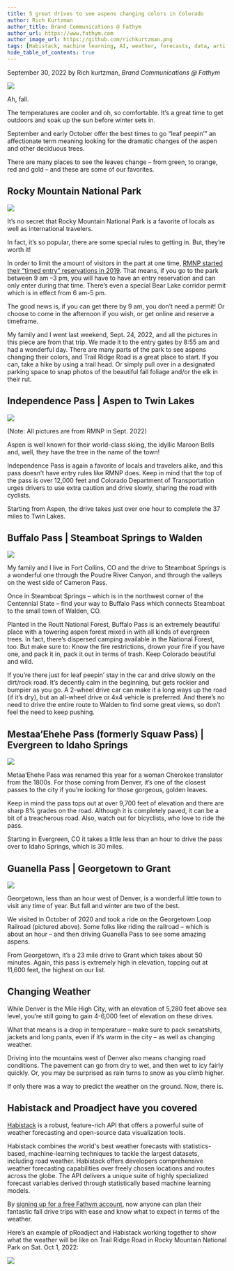 ```yaml
---
title: 5 great drives to see aspens changing colors in Colorado
author: Rich Kurtzman
author_title: Brand Communications @ Fathym
author_url: https://www.fathym.com
author_image_url: https://github.com/richkurtzman.png
tags: [Habistack, machine learning, AI, weather, forecasts, data, artificial intelligence, weather forecasting, fall, Colorado, aspen leaves, aspens changing, aspens Colorado]
hide_table_of_contents: true
---
```


September 30, 2022 by Rich kurtzman, _Brand Communications @ Fathym_

![](https://www.fathym.com/img/trees1.jpg) 

 

Ah, fall.  

The temperatures are cooler and oh, so comfortable. It’s a great time to get outdoors and soak up the sun before winter sets in.  

September and early October offer the best times to go “leaf peepin’” an affectionate term meaning looking for the dramatic changes of the aspen and other deciduous trees.  

There are many places to see the leaves change – from green, to orange, red and gold – and these are some of our favorites.  

## Rocky Mountain National Park 

![](https://www.fathym.com/img/trees2.jpg) 

It’s no secret that Rocky Mountain National Park is a favorite of locals as well as international travelers.  

In fact, it’s so popular, there are some special rules to getting in. But, they’re worth it! 

In order to limit the amount of visitors in the part at one time, [RMNP started their “timed entry” reservations in 2019](https://www.nps.gov/romo/planyourvisit/timed-entry-permit-system.htm). That means, if you go to the park between 9 am –3 pm, you will have to have an entry reservation and can only enter during that time. There’s even a special Bear Lake corridor permit which is in effect from 6 am-5 pm.  

The good news is, if you can get there by 9 am, you don’t need a permit! Or choose to come in the afternoon if you wish, or get online and reserve a timeframe. 

My family and I went last weekend, Sept. 24, 2022, and all the pictures in this piece are from that trip. We made it to the entry gates by 8:55 am and had a wonderful day. There are many parts of the park to see aspens changing their colors, and Trail Ridge Road is a great place to start. If you can, take a hike by using a trail head. Or simply pull over in a designated parking space to snap photos of the beautiful fall foliage and/or the elk in their rut. 

## Independence Pass | Aspen to Twin Lakes 

![](https://www.fathym.com/img/trees3.jpg) 

(Note: All pictures are from RMNP in Sept. 2022)

Aspen is well known for their world-class skiing, the idyllic Maroon Bells and, well, they have the tree in the name of the town!  

Independence Pass is again a favorite of locals and travelers alike, and this pass doesn’t have entry rules like RMNP does. Keep in mind that the top of the pass is over 12,000 feet and Colorado Department of Transportation urges drivers to use extra caution and drive slowly, sharing the road with cyclists.  

Starting from Aspen, the drive takes just over one hour to complete the 37 miles to Twin Lakes.  

## Buffalo Pass | Steamboat Springs to Walden 

![](https://www.fathym.com/img/trees4.jpg) 

My family and I live in Fort Collins, CO and the drive to Steamboat Springs is a wonderful one through the Poudre River Canyon, and through the valleys on the west side of Cameron Pass. 

Once in Steamboat Springs – which is in the northwest corner of the Centennial State – find your way to Buffalo Pass which connects Steamboat to the small town of Walden, CO. 

Planted in the Routt National Forest, Buffalo Pass is an extremely beautiful place with a towering aspen forest mixed in with all kinds of evergreen trees. In fact, there’s dispersed camping available in the National Forest, too. But make sure to: Know the fire restrictions, drown your fire if you have one, and pack it in, pack it out in terms of trash. Keep Colorado beautiful and wild. 

If you’re there just for leaf peepin’ stay in the car and drive slowly on the dirt/rock road. It’s decently calm in the beginning, but gets rockier and bumpier as you go. A 2-wheel drive car can make it a long ways up the road (if it’s dry), but an all-wheel drive or 4x4 vehicle is preferred. And there’s no need to drive the entire route to Walden to find some great views, so don’t feel the need to keep pushing.  

## Mestaa’Ehehe Pass (formerly Squaw Pass) | Evergreen to Idaho Springs 

![](https://www.fathym.com/img/trees5.jpg) 

Metaa’Ehehe Pass was renamed this year for a woman Cherokee translator from the 1800s. For those coming from Denver, it’s one of the closest passes to the city if you’re looking for those gorgeous, golden leaves.  

Keep in mind the pass tops out at over 9,700 feet of elevation and there are sharp 8% grades on the road. Although it is completely paved, it can be a bit of a treacherous road. Also, watch out for bicyclists, who love to ride the pass.  

Starting in Evergreen, CO it takes a little less than an hour to drive the pass over to Idaho Springs, which is 30 miles. 

## Guanella Pass | Georgetown to Grant 

![](https://www.fathym.com/img/georgetownloop.jpg) 

Georgetown, less than an hour west of Denver, is a wonderful little town to visit any time of year. But fall and winter are two of the best.  

We visited in October of 2020 and took a ride on the Georgetown Loop Railroad (pictured above). Some folks like riding the railroad – which is about an hour – and then driving Guanella Pass to see some amazing aspens.  

From Georgetown, it’s a 23 mile drive to Grant which takes about 50 minutes. Again, this pass is extremely high in elevation, topping out at 11,600 feet, the highest on our list.  

## Changing Weather 

While Denver is the Mile High City, with an elevation of 5,280 feet above sea level, you’re still going to gain 4-6,000 feet of elevation on these drives.  

What that means is a drop in temperature – make sure to pack sweatshirts, jackets and long pants, even if it’s warm in the city – as well as changing weather. 

Driving into the mountains west of Denver also means changing road conditions. The pavement can go from dry to wet, and then wet to icy fairly quickly. Or, you may be surprised as rain turns to snow as you climb higher.  

If only there was a way to predict the weather on the ground. Now, there is. 

## Habistack and Proadject have you covered 

[Habistack](https://www.fathym.com/blog/articles/2022/september/2022-09-27-habistack-takes-data-makes-accurate-weather-forecasts) is a robust, feature-rich API that offers a powerful suite of weather forecasting and open-source data visualization tools. 

Habistack combines the world's best weather forecasts with statistics-based, machine-learning techniques to tackle the largest datasets, including road weather. Habistack offers developers comprehensive weather forecasting capabilities over freely chosen locations and routes across the globe. The API delivers a unique suite of highly specialized forecast variables derived through statistically based machine learning models. 

By [signing up for a free Fathym account](https://www.fathym.com/dashboard/forecast), now anyone can plan their fantastic fall drive trips with ease and know what to expect in terms of the weather.  

Here’s an example of pRoadject and Habistack working together to show what the weather will be like on Trail Ridge Road in Rocky Mountain National Park on Sat. Oct 1, 2022: 

![](https://www.fathym.com/img/estestograndlake.png) 

 